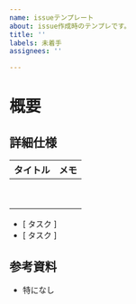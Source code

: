 ```yaml
---
name: issueテンプレート
about: issue作成時のテンプレです。
title: ''
labels: 未着手
assignees: ''

---
```


# 概要

## 詳細仕様

| タイトル | メモ |
|:--|:--|
|　　|　　|
|　　|　　|

- [ タスク ]
- [ タスク ] 

## 参考資料

- 特になし
